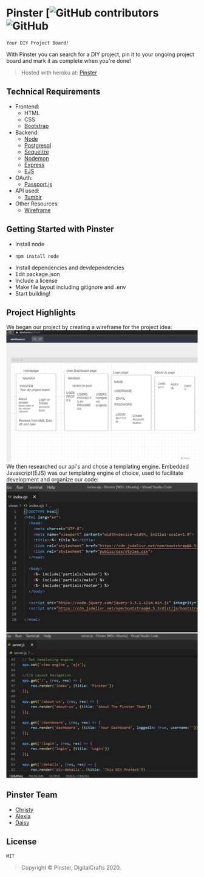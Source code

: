 # Pinster [![GitHub contributors](https://img.shields.io/github/contributors/appletom/pinster) ![GitHub](https://img.shields.io/github/license/appletom/pinster)
```
Your DIY Project Board!
```
With Pinster you can search for a DIY project, pin it to your ongoing project board and mark it as complete when you're done!
> Hosted with heroku at: [Pinster](https://dc-pinster.herokuapp.com/)

## Technical Requirements
- Frontend:
    - HTML
    - CSS
    - [Bootstrap](https://getbootstrap.com/docs/4.5/getting-started/introduction/)
- Backend:
    - [Node](https://nodejs.org/en/)
    - [Postgresql](https://www.postgresql.org/)
    - [Sequelize](https://sequelize.org/)
    - [Nodemon](https://nodemon.io/)
    - [Express](https://expressjs.com/)
    - [EJS](https://ejs.co/)
- OAuth:
    - [Passport.js](http://www.passportjs.org/docs/)
- API used:
    - [Tumblr](https://tumblr.github.io/tumblr.js/index.html)
- Other Resources:
    - [Wireframe](https://wireframe.cc/jJSwoF)

## Getting Started with Pinster
* Install node
- `npm install node `
* Install dependencies and devdependencies
* Edit package.json
* Include a license
* Make file layout including gitignore and .env
* Start building!

## Project Highlights
We began our project by creating a wireframe for the project idea:
![WF](public/img/wireframe.png)
We then researched our api's and chose a templating engine.
Embedded Javascript(EJS) was our templating engine of choice, used to facilitate development and organize our code:
![EI](public/img/ejsindex.png) ![ES](public/img/ejsserver.png)
## Pinster Team
- [Christy](https://github.com/appletom)
- [Alexia](https://github.com/appletom)
- [Daisy](https://github.com/daisy-u)

## License
```
MIT
```
> Copyright &copy; Pinster, DigitalCrafts 2020.

